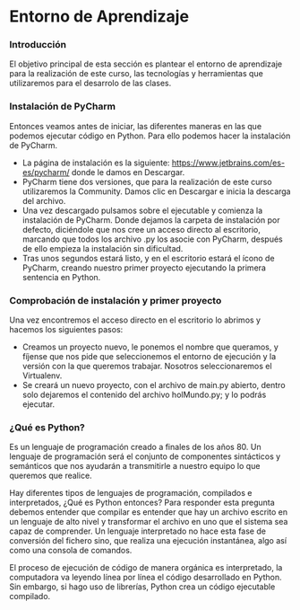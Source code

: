 # Entorno de Aprendizaje

### Introducción

El objetivo principal de esta sección es plantear el entorno de aprendizaje para la realización de este curso, las tecnologías y herramientas que utilizaremos para el desarrolo de las clases.

### Instalación de PyCharm

Entonces veamos antes de iniciar, las diferentes maneras en las que podemos ejecutar código en Python. Para ello podemos hacer la instalación de PyCharm.

- La página de instalación es la siguiente: https://www.jetbrains.com/es-es/pycharm/ donde le damos en Descargar.
- PyCharm tiene dos versiones, que para la realización de este curso utilizaremos la Community. Damos clic en Descargar e inicia la descarga del archivo.
- Una vez descargado pulsamos sobre el ejecutable y comienza la instalación de PyCharm. Donde dejamos la carpeta de instalación por defecto, diciéndole que nos cree un acceso directo al escritorio, marcando que todos los archivo .py los asocie con PyCharm, después de ello empieza la instalación sin dificultad.
- Tras unos segundos estará listo, y en el escritorio estará el ícono de PyCharm, creando nuestro primer proyecto ejecutando la primera sentencia en Python.

### Comprobación de instalación y primer proyecto

Una vez encontremos el acceso directo en el escritorio lo abrimos y hacemos los siguientes pasos:

- Creamos un proyecto nuevo, le ponemos el nombre que queramos, y fíjense que nos pide que seleccionemos el entorno de ejecución y la versión con la que queremos trabajar. Nosotros seleccionaremos el Virtualenv.
- Se creará un nuevo proyecto, con el archivo de main.py abierto, dentro solo dejaremos el contenido del archivo holMundo.py; y lo podrás ejecutar.

### ¿Qué es Python?

Es un lenguaje de programación creado a finales de los años 80. Un lenguaje de programación será el conjunto de componentes sintácticos y semánticos que nos ayudarán a transmitirle a nuestro equipo lo que queremos que realice.

Hay diferentes tipos de lenguajes de programación, compilados e interpretados, ¿Qué es Python entonces? Para responder esta pregunta debemos entender que compilar es entender que hay un archivo escrito en un lenguaje de alto nivel y transformar el archivo en uno que el sistema sea capaz de comprender. Un lenguaje interpretado no hace esta fase de conversión del fichero sino, que realiza una ejecución instantánea, algo así como una consola de comandos.

El proceso de ejecución de código de manera orgánica es interpretado, la computadora va leyendo línea por línea el código desarrollado en Python. Sin embargo, si hago uso de librerías, Python crea un código ejecutable compilado.
